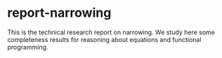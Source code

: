 # report-narrowing
This is the technical research report on narrowing. We study here some completeness results for reasoning about equations and functional programming.
